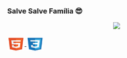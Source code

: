 ### Salve Salve Família 😎

<!--
**viniteabag/viniteabag** is a ✨ _special_ ✨ repository because its `README.md` (this file) appears on your GitHub profile.

Here are some ideas to get you started:

- 🔭 I’m currently working on ...
- 🌱 I’m currently learning ...
- 👯 I’m looking to collaborate on ...
- 🤔 I’m looking for help with ...
- 💬 Ask me about ...
- 📫 How to reach me: ...
- 😄 Pronouns: ...
- ⚡ Fun fact: ...
-->

<div align="center">
  <a href="https://github.com/viniteabag">
  <img height="180em" src="https://github-readme-stats.vercel.app/api?username=viniteabag&show_icons=true&theme=merko&include_all_commits=true&count_private=true"/>
 <!-- <img height="180em" src="https://github-readme-stats.vercel.app/api/top-langs/?username=viniteabag&layout=compact&langs_count=7&theme=dracula"/> -->
</div>
  
<div style="display: inline_block"><br>
  <img align="center" alt="HTML-logo" height="30" width="40" src="https://raw.githubusercontent.com/devicons/devicon/master/icons/html5/html5-original.svg">
  <img align="center" alt="CSS-logo" height="30" width="40" src="https://raw.githubusercontent.com/devicons/devicon/master/icons/css3/css3-original.svg">
</div>
